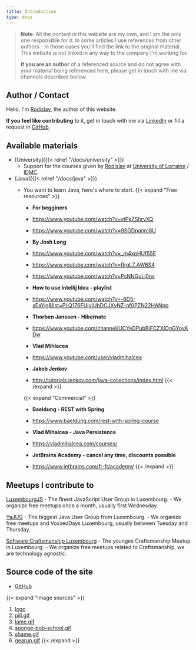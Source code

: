 ```yaml
---
title: Introduction
type: docs
---
```

> __Note__: All the content in this website are my own, and I am the only one responsible for it.
> In some articles I use references from other authors - in those cases you'll find the link to the original material.
> This website is not linked in any way to the company I'm working for.
> 
> __If you are an author__ of a referenced source and do not agree with your material being referenced here, 
> please get in touch with me via channels described bellow.

## Author / Contact

Hello, I'm [Rodislav](https://www.linkedin.com/in/rodislav/), the author of this website.

__If you feel like contributing__ to it, get in touch with me via [LinkedIn](https://www.linkedin.com/in/rodislav/) 
or fill a request in [GitHub](https://github.com/becoming/becoming.github.io/issues). 

## Available materials

 - [University]({{< relref "/docs/university" >}})
    - Support for the courses given by [Rodislav](https://www.linkedin.com/in/rodislav/) at [University of Lorraine](https://www.univ-lorraine.fr/) / [IDMC](https://idmc.univ-lorraine.fr/).
 - [Java]({{< relref "/docs/java" >}})
    - You want to learn Java, here's where to start.
      {{< expand "Free resources" >}}
       - __For begginers__
       - https://www.youtube.com/watch?v=vtPkZShrvXQ
       - https://www.youtube.com/watch?v=9SGDpanrc8U
   
       - __By Josh Long__
       - https://www.youtube.com/watch?v=_m4xpHUf55E
       - https://www.youtube.com/watch?v=RrgL7_AW6S4
       - https://www.youtube.com/watch?v=PsNNGuLi0ns
   
       - __How to use Intellij Idea - playlist__
       - https://www.youtube.com/watch?v=-6D5-xEaYig&list=PLQ176FUIyIUbDCJXvNZ-nf0PZN22HANpp
   
       - __Thorben Janssen - Hibernate__
       - https://www.youtube.com/channel/UCYeDPubBiFCZXIOgGYoyADw
   
       - __Vlad Mihlacea__
       - https://www.youtube.com/user/vladmihalcea
   
       - __Jakob Jenkov__
       - http://tutorials.jenkov.com/java-collections/index.html
      {{< /expand >}}

      {{< expand "Commercial" >}}
       - __Baeldung - REST with Spring__
       - https://www.baeldung.com/rest-with-spring-course
   
       - __Vlad Mihalcea - Java Persistence__
       - https://vladmihalcea.com/courses/
   
       - __JetBrains Academy - cancel any time, discounts possible__
       - https://www.jetbrains.com/fr-fr/academy/
      {{< /expand >}}

## Meetups I contribute to
[LuxembourgJS](https://luxemborgjs.com)
    - The finest JavaScript User Group in Luxembourg.
    - We organize free meetups once a month, usually first Wednesday.

[YaJUG](https://yajug.lu)
    - The biggest Java User Group from Luxembourg.
    - We organize free meetups and VoxxedDays Luxembourg, usually between Tuesday and Thursday.

[Software Craftsmanship Luxembourg](https://www.meetup.com/software-craft-luxembourg/)
    - The younges Craftsmanship Meetup in Luxembourg.
    - We organize free meetups related to Craftsmanship, we are technology agnostic.

## Source code of the site

 - [GitHub](https://github.com/becoming/becoming.github.io)

{{< expand "Image sources" >}}
1. [logo](https://www.flaticon.com/authors/freepik)
1. [pill.gif](https://tenor.com/view/blueor-red-pill-pills-choose-which-one-keanu-reeves-matrix-gif-3294524)
1. [lame.gif](https://tenor.com/view/lame-pff-regular-show-gif-13089206)
1. [sponge-bob-school.gif](https://tenor.com/view/school-gif-4472279)
1. [shame.gif](https://tenor.com/view/no-nope-smh-kanye-west-gif-4246025)
1. [gearup.gif](https://tenor.com/view/ready-battle-arnold-schwarzenegger-gear-gif-16766185)
{{< /expand >}}
